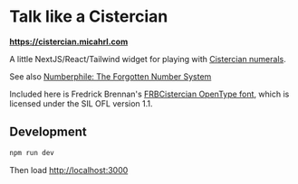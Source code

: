 # Talk like a Cistercian

**<https://cistercian.micahrl.com>**

A little NextJS/React/Tailwind widget for playing with
[Cistercian numerals](https://en.wikipedia.org/wiki/Cistercian_numerals).

See also
[Numberphile: The Forgotten Number System](https://www.youtube.com/watch?v=9p55Qgt7Ciw)

Included here is Fredrick Brennan's
[FRBCistercian OpenType font](https://github.com/ctrlcctrlv/FRBCistercian),
which is licensed under the SIL OFL version 1.1.

## Development

```sh
npm run dev
```

Then load <http://localhost:3000>
